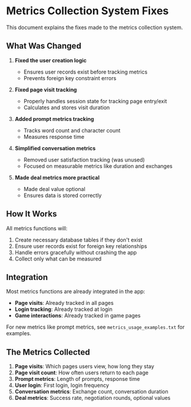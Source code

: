 # Metrics Collection System Fixes

This document explains the fixes made to the metrics collection system.

## What Was Changed

1. **Fixed the user creation logic**
   - Ensures user records exist before tracking metrics
   - Prevents foreign key constraint errors

2. **Fixed page visit tracking**
   - Properly handles session state for tracking page entry/exit
   - Calculates and stores visit duration

3. **Added prompt metrics tracking**
   - Tracks word count and character count
   - Measures response time

4. **Simplified conversation metrics**
   - Removed user satisfaction tracking (was unused)
   - Focused on measurable metrics like duration and exchanges

5. **Made deal metrics more practical**
   - Made deal value optional
   - Ensures data is stored correctly

## How It Works

All metrics functions will:
1. Create necessary database tables if they don't exist
2. Ensure user records exist for foreign key relationships
3. Handle errors gracefully without crashing the app
4. Collect only what can be measured

## Integration

Most metrics functions are already integrated in the app:

- **Page visits**: Already tracked in all pages
- **Login tracking**: Already tracked at login
- **Game interactions**: Already tracked in game pages

For new metrics like prompt metrics, see `metrics_usage_examples.txt` for examples.

## The Metrics Collected

1. **Page visits**: Which pages users view, how long they stay
2. **Page visit count**: How often users return to each page
3. **Prompt metrics**: Length of prompts, response time
4. **User login**: First login, login frequency
5. **Conversation metrics**: Exchange count, conversation duration
6. **Deal metrics**: Success rate, negotiation rounds, optional values 